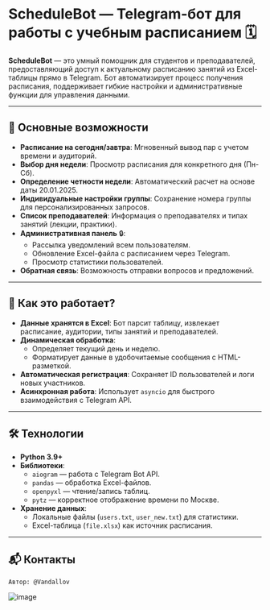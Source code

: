 # ScheduleBot — Telegram-бот для работы с учебным расписанием 🗓️

**ScheduleBot** — это умный помощник для студентов и преподавателей, предоставляющий доступ к актуальному расписанию занятий из Excel-таблицы прямо в Telegram. Бот автоматизирует процесс получения расписания, поддерживает гибкие настройки и административные функции для управления данными.

---

## 🚀 Основные возможности
- **Расписание на сегодня/завтра**: Мгновенный вывод пар с учетом времени и аудиторий.
- **Выбор дня недели**: Просмотр расписания для конкретного дня (Пн-Сб).
- **Определение четности недели**: Автоматический расчет на основе даты 20.01.2025.
- **Индивидуальные настройки группы**: Сохранение номера группы для персонализированных запросов.
- **Список преподавателей**: Информация о преподавателях и типах занятий (лекции, практики).
- **Административная панель** 🔒:  
  - Рассылка уведомлений всем пользователям.  
  - Обновление Excel-файла с расписанием через Telegram.  
  - Просмотр статистики пользователей.  
- **Обратная связь**: Возможность отправки вопросов и предложений.

---

## 🔧 Как это работает?
- **Данные хранятся в Excel**: Бот парсит таблицу, извлекает расписание, аудитории, типы занятий и преподавателей.
- **Динамическая обработка**:  
  - Определяет текущий день и неделю.  
  - Форматирует данные в удобочитаемые сообщения с HTML-разметкой.  
- **Автоматическая регистрация**: Сохраняет ID пользователей и логи новых участников.
- **Асинхронная работа**: Использует `asyncio` для быстрого взаимодействия с Telegram API.

---

## 🛠 Технологии
- **Python 3.9+**  
- **Библиотеки**:  
  - `aiogram` — работа с Telegram Bot API.  
  - `pandas` — обработка Excel-файлов.  
  - `openpyxl` — чтение/запись таблиц.  
  - `pytz` — корректное отображение времени по Москве.  
- **Хранение данных**:  
  - Локальные файлы (`users.txt`, `user_new.txt`) для статистики.  
  - Excel-таблица (`file.xlsx`) как источник расписания.

---

## 📬 Контакты
```Автор: @Vandallov```

![image](https://github.com/user-attachments/assets/1630697c-3b77-4e51-9ff1-f9d8640fc6a5)
